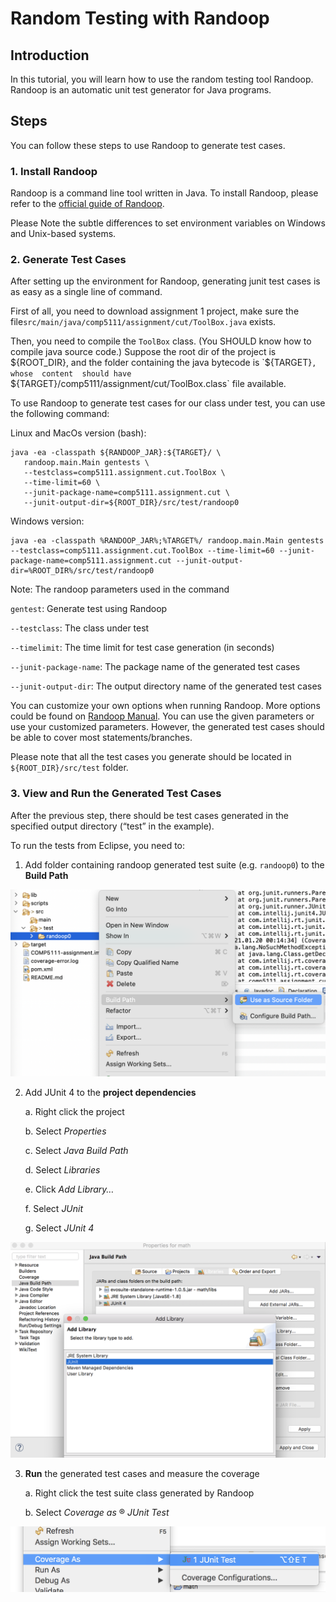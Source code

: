 # Random Testing with Randoop

 

## Introduction

In this tutorial, you will learn how to use the random testing tool Randoop. Randoop is an automatic unit test generator for Java programs. 

 

## Steps

You can follow these steps to use Randoop to generate test cases.

 

### **1. Install Randoop**

 

Randoop is a command line tool written in Java. To install Randoop, please refer to the [official guide of Randoop](https://randoop.github.io/randoop/manual/#getting_randoop).

Please Note the subtle differences to set environment variables on Windows and Unix-based systems.

 

### **2. Generate Test Cases**

 

After setting up the environment for Randoop, generating junit test cases is as easy as a single line of command.

First of all, you need to download assignment 1 project, make sure the 
file`src/main/java/comp5111/assignment/cut/ToolBox.java` exists.

Then, you need to compile the `ToolBox` class. (You SHOULD know how to compile java source code.)
Suppose the root dir of the project is ${ROOT_DIR}, and the folder containing the java bytecode is `${TARGET}`, whose 
content 
should have `${TARGET}/comp5111/assignment/cut/ToolBox.class` file available.

To use Randoop to generate test cases for our class under test, you can use the following command:

Linux and MacOs version (bash): 
```
java -ea -classpath ${RANDOOP_JAR}:${TARGET}/ \
   randoop.main.Main gentests \
   --testclass=comp5111.assignment.cut.ToolBox \
   --time-limit=60 \
   --junit-package-name=comp5111.assignment.cut \
   --junit-output-dir=${ROOT_DIR}/src/test/randoop0
```

Windows version:

```
java -ea -classpath %RANDOOP_JAR%;%TARGET%/ randoop.main.Main gentests --testclass=comp5111.assignment.cut.ToolBox --time-limit=60 --junit-package-name=comp5111.assignment.cut --junit-output-dir=%ROOT_DIR%/src/test/randoop0
```

Note: The randoop parameters used in the command

`gentest`: Generate test using Randoop

`--testclass`: The class under test

`--timelimit`: The time limit for test case generation (in seconds)

`--junit-package-name`: The package name of the generated test cases

`--junit-output-dir`: The output directory name of the generated test cases

You can customize your own options when running Randoop. More options could be found on [Randoop Manual](https://randoop.github.io/randoop/manual/#customize). 
You can use the given parameters or use your customized parameters. However, the generated test cases should be able to cover most statements/branches.

Please note that all the test cases you generate should be located in `${ROOT_DIR}/src/test` folder.

### **3. View and Run the Generated Test Cases**

After the previous step, there should be test cases generated in the specified output directory (“test” in the example).

To run the tests from Eclipse, you need to:

1. Add folder containing randoop generated test suite (e.g. `randoop0`) to the **Build Path**

![img](pic/randoop01.png)

2. Add JUnit 4 to the **project dependencies**

   a.     Right click the project

   b.     Select *Properties*

   c.     Select *Java Build Path*

   d.     Select *Libraries*

   e.     Click *Add Library…*

   f.      Select *JUnit*

   g.     Select *JUnit 4*


![img](pic/randoop02.png)


3. **Run** the generated test cases and measure the coverage

   a.     Right click the test suite class generated by Randoop

   b.     Select *Coverage as* ® *JUnit Test*

![img](pic/randoop03.png) 

 

 
